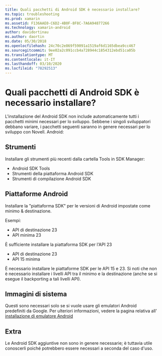 ```yaml
---
title: Quali pacchetti di Android SDK è necessario installare?
ms.topic: troubleshooting
ms.prod: xamarin
ms.assetid: F136AAE0-C6D2-4B0F-8F8C-7A6A94877266
ms.technology: xamarin-android
author: davidortinau
ms.author: daortin
ms.date: 05/30/2018
ms.openlocfilehash: 24c70c2e869f59091a1519af6d1165dbea9cc467
ms.sourcegitcommit: 9ee02a2c091ccb4a728944c1854312ebd51ca05b
ms.translationtype: MT
ms.contentlocale: it-IT
ms.lasthandoff: 03/10/2020
ms.locfileid: "78292513"
---
```

# <a name="which-android-sdk-packages-should-i-install"></a>Quali pacchetti di Android SDK è necessario installare?

L'installazione del Android SDK non include automaticamente tutti i pacchetti minimi necessari per lo sviluppo. Sebbene i singoli sviluppatori debbano variare, i pacchetti seguenti saranno in genere necessari per lo sviluppo con Novell. Android:

## <a name="tools"></a>Strumenti

Installare gli strumenti più recenti dalla cartella Tools in SDK Manager:

- Android SDK Tools
- Strumenti della piattaforma Android SDK
- Strumenti di compilazione Android SDK

## <a name="android-platforms"></a>Piattaforme Android

Installare la "piattaforma SDK" per le versioni di Android impostate come minimo & destinazione.

Esempi:

- API di destinazione 23
- API minima 23

È sufficiente installare la piattaforma SDK per l'API 23

- API di destinazione 23
- API 15 minima

È necessario installare le piattaforme SDK per le API 15 e 23. Si noti che non è necessario installare i livelli API tra il minimo e la destinazione (anche se si esegue il backporting a tali livelli API).

## <a name="system-images"></a>Immagini di sistema

Questi sono necessari solo se si vuole usare gli emulatori Android predefiniti da Google. Per ulteriori informazioni, vedere la pagina relativa all' [installazione di emulatore Android](~/android/get-started/installation/android-emulator/index.md)

## <a name="extras"></a>Extra
Le Android SDK aggiuntive non sono in genere necessarie; è tuttavia utile conoscerli poiché potrebbero essere necessari a seconda del caso d'uso.
